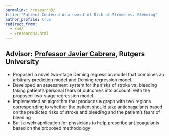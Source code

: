 ```yaml
---
permalink: /research3/
title: "Patient-Centered Assessment of Risk of Stroke vs. Bleeding"
author_profile: true
redirect_from: 
  - /md/
  - /research3.html
---
```



## Advisor: [Professor Javier Cabrera](https://statistics.rutgers.edu/people-pages/faculty/people/130-faculty/370-javier-cabrera), Rutgers University

* Proposed a novel two-stage Deming regression model that combines an arbitrary prediction model and Deming regression model. 
* Developed an assessment system for the risks of stroke vs. bleeding taking patient’s personal fears of outcomes into account, with the proposed two-stage regression model.
* Implemented an algorithm that produces a graph with two regions corresponding to whether the patient should take anticoagulants based on the predicted risks of stroke and bleeding and the patient’s fears of bleeding
* Built a web application for physicians to help prescribe anticoagulants based on the proposed methodology

